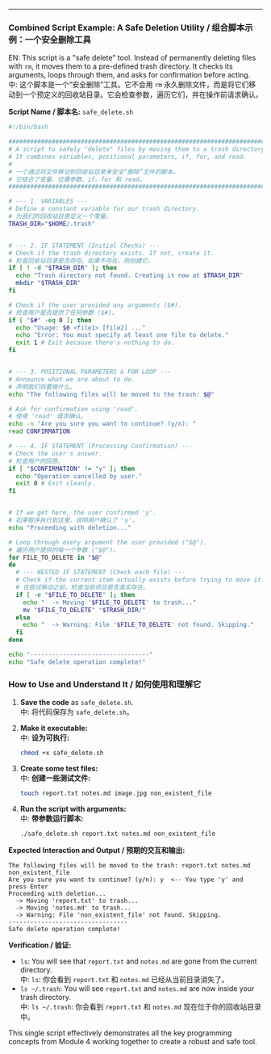 
---

### **Combined Script Example: A Safe Deletion Utility / 组合脚本示例：一个安全删除工具**

EN: This script is a "safe delete" tool. Instead of permanently deleting files with `rm`, it moves them to a pre-defined trash directory. It checks its arguments, loops through them, and asks for confirmation before acting.
<br>中: 这个脚本是一个“安全删除”工具。它不会用 `rm` 永久删除文件，而是将它们移动到一个预定义的回收站目录。它会检查参数，遍历它们，并在操作前请求确认。

**Script Name / 脚本名:** `safe_delete.sh`

```bash
#!/bin/bash

################################################################################
# A script to safely "delete" files by moving them to a trash directory.
# It combines variables, positional parameters, if, for, and read.
#
# 一个通过将文件移动到回收站目录来安全“删除”文件的脚本。
# 它结合了变量、位置参数、if、for 和 read。
################################################################################

# --- 1. VARIABLES ---
# Define a constant variable for our trash directory.
# 为我们的回收站目录定义一个常量。
TRASH_DIR="$HOME/.trash"


# --- 2. IF STATEMENT (Initial Checks) ---
# Check if the trash directory exists. If not, create it.
# 检查回收站目录是否存在。如果不存在，则创建它。
if [ ! -d "$TRASH_DIR" ]; then
  echo "Trash directory not found. Creating it now at $TRASH_DIR"
  mkdir "$TRASH_DIR"
fi

# Check if the user provided any arguments ($#).
# 检查用户是否提供了任何参数 ($#)。
if [ "$#" -eq 0 ]; then
  echo "Usage: $0 <file1> [file2] ..."
  echo "Error: You must specify at least one file to delete."
  exit 1 # Exit because there's nothing to do.
fi


# --- 3. POSITIONAL PARAMETERS & FOR LOOP ---
# Announce what we are about to do.
# 声明我们将要做什么。
echo "The following files will be moved to the trash: $@"

# Ask for confirmation using 'read'.
# 使用 'read' 请求确认。
echo -n "Are you sure you want to continue? (y/n): "
read CONFIRMATION

# --- 4. IF STATEMENT (Processing Confirmation) ---
# Check the user's answer.
# 检查用户的回答。
if [ "$CONFIRMATION" != "y" ]; then
  echo "Operation cancelled by user."
  exit 0 # Exit cleanly.
fi


# If we get here, the user confirmed 'y'.
# 如果程序执行到这里，说明用户确认了 'y'。
echo "Proceeding with deletion..."

# Loop through every argument the user provided ("$@").
# 遍历用户提供的每一个参数 ("$@")。
for FILE_TO_DELETE in "$@"
do
  # --- NESTED IF STATEMENT (Check each file) ---
  # Check if the current item actually exists before trying to move it.
  # 在尝试移动之前，检查当前项目是否真实存在。
  if [ -e "$FILE_TO_DELETE" ]; then
    echo "  -> Moving '$FILE_TO_DELETE' to trash..."
    mv "$FILE_TO_DELETE" "$TRASH_DIR/"
  else
    echo "  -> Warning: File '$FILE_TO_DELETE' not found. Skipping."
  fi
done

echo "---------------------------------"
echo "Safe delete operation complete!"
```

### **How to Use and Understand It / 如何使用和理解它**

1.  **Save the code** as `safe_delete.sh`.
    <br>中: 将代码保存为 `safe_delete.sh`。

2.  **Make it executable:**
    <br>中: **设为可执行:**
    ```bash
    chmod +x safe_delete.sh
    ```

3.  **Create some test files:**
    <br>中: **创建一些测试文件:**
    ```bash
    touch report.txt notes.md image.jpg non_existent_file
    ```

4.  **Run the script with arguments:**
    <br>中: **带参数运行脚本:**
    ```bash
    ./safe_delete.sh report.txt notes.md non_existent_file
    ```

**Expected Interaction and Output / 预期的交互和输出:**

```
The following files will be moved to the trash: report.txt notes.md non_existent_file
Are you sure you want to continue? (y/n): y  <-- You type 'y' and press Enter
Proceeding with deletion...
  -> Moving 'report.txt' to trash...
  -> Moving 'notes.md' to trash...
  -> Warning: File 'non_existent_file' not found. Skipping.
---------------------------------
Safe delete operation complete!
```

**Verification / 验证:**

*   `ls`: You will see that `report.txt` and `notes.md` are gone from the current directory.
    <br>中: `ls`: 你会看到 `report.txt` 和 `notes.md` 已经从当前目录消失了。
*   `ls ~/.trash`: You will see `report.txt` and `notes.md` are now inside your trash directory.
    <br>中: `ls ~/.trash`: 你会看到 `report.txt` 和 `notes.md` 现在位于你的回收站目录中。

This single script effectively demonstrates all the key programming concepts from Module 4 working together to create a robust and safe tool.
